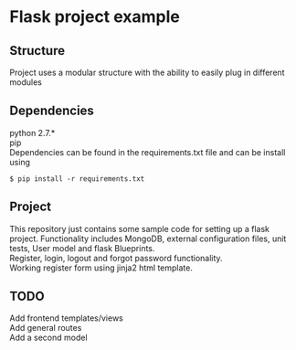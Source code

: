 # Flask project example
## Structure
Project uses a modular structure with the ability to
easily plug in different modules

## Dependencies
python 2.7.*  
pip  
Dependencies can be found in the requirements.txt file
and can be install using 
````
$ pip install -r requirements.txt
````

## Project
This repository just contains some sample code for setting up 
a flask project. Functionality includes MongoDB, external 
configuration files, unit tests, User model and flask Blueprints.  
Register, login, logout and forgot password functionality.  
Working register form using jinja2 html template.  

## TODO
Add frontend templates/views  
Add general routes  
Add a second model  

